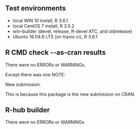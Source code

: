 ## Test environments
* local WIN 10 install, R 3.6.1
* local CentOS 7 install, R 3.5.2
* win-builder (devel, release, R-devel ATC, and oldrelease)
* Ubuntu 16.04.6 LTS (on travis-ci), R 3.6.1

## R CMD check --as-cran results
There were no ERRORs or WARNINGs. 

Except there was one NOTE:

New submission.

This is because this package is the new submission on CRAN.

## R-hub builder
There were no ERRORs or WARNINGs

